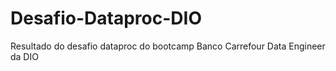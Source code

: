 # Desafio-Dataproc-DIO
Resultado do desafio dataproc do bootcamp Banco Carrefour Data Engineer da DIO
